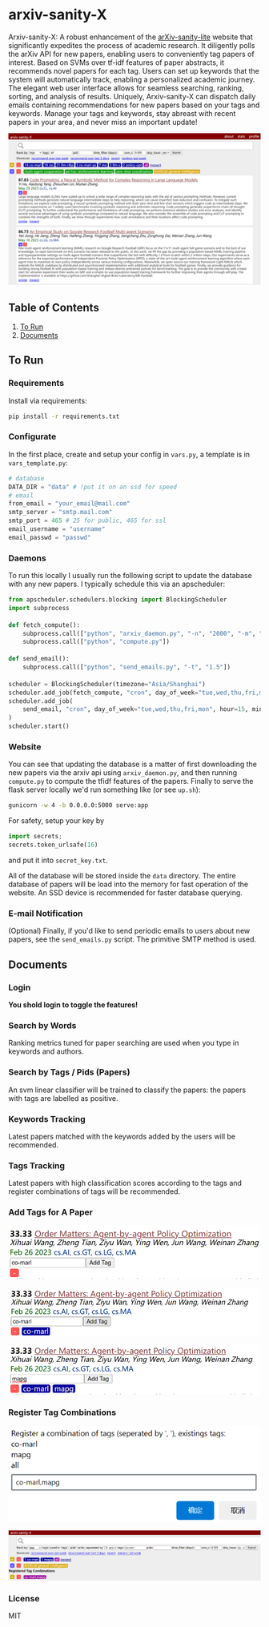
# arxiv-sanity-X

Arxiv-sanity-X: A robust enhancement of the [arXiv-sanity-lite](https://github.com/karpathy/arxiv-sanity-lite) website that significantly expedites the process of academic research. It diligently polls the arXiv API for new papers, enabling users to conveniently tag papers of interest. Based on SVMs over tf-idf features of paper abstracts, it recommends novel papers for each tag. Users can set up keywords that the system will automatically track, enabling a personalized academic journey. The elegant web user interface allows for seamless searching, ranking, sorting, and analysis of results. Uniquely, Arxiv-sanity-X can dispatch daily emails containing recommendations for new papers based on your tags and keywords. Manage your tags and keywords, stay abreast with recent papers in your area, and never miss an important update!

![Screenshot](arxiv-sanity-x.png)

## Table of Contents
1. [To Run](#To-Run)
2. [Documents](#Documents)


## To Run

### Requirements

 Install via requirements:

 ```bash
 pip install -r requirements.txt
 ```

### Configurate
In the first place, create and setup your config in `vars.py`, a template is in `vars_template.py`:
```python
# database
DATA_DIR = "data" # !put it on an ssd for speed
# email
from_email = "your_email@mail.com"
smtp_server = "smtp.mail.com"
smtp_port = 465 # 25 for public, 465 for ssl
email_username = "username"
email_passwd = "passwd"
```

### Daemons
To run this locally I usually run the following script to update the database with any new papers. I typically schedule this via an apscheduler:

```python
from apscheduler.schedulers.blocking import BlockingScheduler
import subprocess

def fetch_compute():
    subprocess.call(["python", "arxiv_daemon.py", "-n", "2000", "-m", "1000"])
    subprocess.call(["python", "compute.py"])

def send_email():
    subprocess.call(["python", "send_emails.py", "-t", "1.5"])

scheduler = BlockingScheduler(timezone="Asia/Shanghai")
scheduler.add_job(fetch_compute, "cron", day_of_week="tue,wed,thu,fri,mon", hour=14)
scheduler.add_job(
    send_email, "cron", day_of_week="tue,wed,thu,fri,mon", hour=15, minute=30
)
scheduler.start()
```

### Website
You can see that updating the database is a matter of first downloading the new papers via the arxiv api using `arxiv_daemon.py`, and then running `compute.py` to compute the tfidf features of the papers. Finally to serve the flask server locally we'd run something like (or see `up.sh`):

```bash
gunicorn -w 4 -b 0.0.0.0:5000 serve:app
```
For safety, setup your key by
```python
import secrets; 
secrets.token_urlsafe(16)
```
and put it into `secret_key.txt`.

All of the database will be stored inside the `data` directory. The entire database of papers will be load into the memory for fast operation of the website. An SSD device is recommended for faster database querying.

### E-mail Notification
(Optional) Finally, if you'd like to send periodic emails to users about new papers, see the `send_emails.py` script. The primitive SMTP method is used.


## Documents

### Login
**You shold login to toggle the features!**

### Search by Words
Ranking metrics tuned for paper searching are used when you type in keywords and authors.

### Search by Tags / Pids (Papers)
An svm linear classifier will be trained to classify the papers: the papers with tags are labelled as positive.

### Keywords Tracking
Latest papers matched with the keywords added by the users will be recommended.

### Tags Tracking
Latest papers with high classification scores according to the tags and register combinations of tags will 
be recommended.

### Add Tags for A Paper

![fig1](static/add_tag.png)

![fig2](static/add_tag2.png)

![fig3](static/add_tag3.png)

### Register Tag Combinations

![fig4](static/add_tag_comb.png)

![fig5](static/add_tag_comb2.png)

### License

MIT
